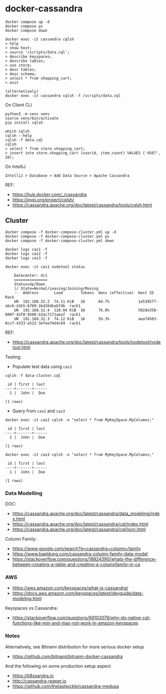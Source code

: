 # docker-cassandra

```
docker compose up -d
docker compose ps
docker compose down

docker exec -it cassandra cqlsh
> help
> show host;
> source '/scripts/data.cql';
> describe keyspaces;
> describe tables;
> use store;
> desc tables;
> desc schema;
> select * from shopping_cart;
> exit

(alternatively)
docker exec -it cassandra cqlsh -f /scripts/data.cql
```

On Client CLI
```
python3 -m venv venv
source venv/bin/activate
pip install cqlsh

which cqlsh
cqlsh --help
cqlsh -f data.cql
cqlsh
> select * from store.shopping_cart;
> insert into store.shopping_cart (userid, item_count) VALUES ('4567', 20);
```

On IntelliJ
```
IntelliJ > Database > Add Data Source > Apache Cassandra
```

REF:
- https://hub.docker.com/_/cassandra
- https://pypi.org/project/cqlsh/
- https://cassandra.apache.org/doc/latest/cassandra/tools/cqlsh.html

## Cluster

```
docker compose -f docker-compose-cluster.yml up -d
docker compose -f docker-compose-cluster.yml ps
docker compose -f docker-compose-cluster.yml down

docker logs cas1 -f
docker logs cas2 -f
docker logs cas3 -f
```

```
docker exec -it cas1 nodetool status

    Datacenter: dc1
    ===============
    Status=Up/Down
    |/ State=Normal/Leaving/Joining/Moving
    --  Address       Load        Tokens  Owns (effective)  Host ID                               Rack
    UN  192.168.32.2  74.11 KiB   16      64.7%             1e539577-abcb-41b5-b769-1b4264bab74b  rack1
    UN  192.168.32.4  128.04 KiB  16      76.0%             502de358-809f-43f0-9560-b3ac7171aeaf  rack1
    UN  192.168.32.3  74.12 KiB   16      59.3%             aea74503-8ccf-4333-a522-3efee74d4cb9  rack1
```

REF:
- https://cassandra.apache.org/doc/latest/cassandra/tools/nodetool/nodetool.html

Testing:

- Populate test data using `cas1`
```
cqlsh -f data-cluster.cql

 id | first | last
----+-------+------
  1 |  John |  Doe

(1 rows)
```

- Query from `cas2` and `cas3`
```
docker exec -it cas2 cqlsh -e "select * from MyKeySpace.MyColumns;"

 id | first | last
----+-------+------
  1 |  John |  Doe

(1 rows)

docker exec -it cas3 cqlsh -e "select * from MyKeySpace.MyColumns;"

 id | first | last
----+-------+------
  1 |  John |  Doe

(1 rows)
```

### Data Modelling

DOC:
- https://cassandra.apache.org/doc/latest/cassandra/data_modeling/index.html
- https://cassandra.apache.org/doc/latest/cassandra/cql/index.html
- https://cassandra.apache.org/doc/latest/cassandra/cql/json.html

Column Family:
- https://www.google.com/search?q=cassandra+column+family
- https://www.baeldung.com/cassandra-column-family-data-model
- https://stackoverflow.com/questions/18824390/whats-the-difference-between-creating-a-table-and-creating-a-columnfamily-in-ca

### AWS
- https://aws.amazon.com/keyspaces/what-is-cassandra/
- https://docs.aws.amazon.com/keyspaces/latest/devguide/data-modeling.html

Keyspaces vs Cassandra:
- https://stackoverflow.com/questions/69102079/why-do-native-cql-functions-like-min-and-max-not-work-in-amazon-keyspaces

### Notes

Alternatively, see Bitnami distribution for more serious docker setup
- https://github.com/bitnami/bitnami-docker-cassandra

And the following on some production setup aspect
- https://k8ssandra.io
- http://cassandra-reaper.io
- https://github.com/thelastpickle/cassandra-medusa
